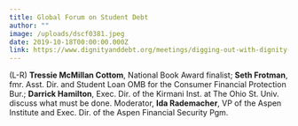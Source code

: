 ```yaml
---
title: Global Forum on Student Debt
author: ""
image: /uploads/dscf0381.jpeg
date: 2019-10-18T00:00:00.000Z
link: https://www.dignityanddebt.org/meetings/digging-out-with-dignity-solving-the-student-loan-crisis-and-honoring-meaning-at-the-margins/
---
```

(L-R) **Tressie McMillan Cottom**, National Book Award finalist; **Seth Frotman**, fmr. Asst. Dir. and Student Loan OMB for the Consumer Financial Protection Bur.; **Darrick Hamilton**, Exec. Dir. of the Kirmani Inst. at The Ohio St. Univ. discuss what must be done. Moderator, **Ida Rademacher**, VP of the Aspen Institute and Exec. Dir. of the Aspen Financial Security Pgm.